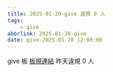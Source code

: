 ```yaml
---
title: 2025-01-20-give 違規 0 人
tags:
    - give
abbrlink: 2025-01-20-give
date: give-2025-01-20 12:00:00
---
```

give 板 [板規連結](https://www.ptt.cc/bbs/give/M.1612495900.A.C32.html)
昨天違規 0 人
